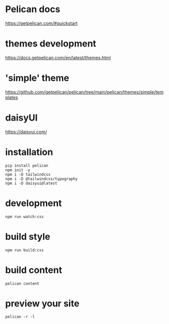 # Pelican docs
https://getpelican.com/#quickstart

# themes development
https://docs.getpelican.com/en/latest/themes.html

# 'simple' theme
https://github.com/getpelican/pelican/tree/main/pelican/themes/simple/templates

# daisyUI
https://daisyui.com/

# installation
```
pip install pelican
npm init -y
npm i -D tailwindcss
npm i -D @tailwindcss/typography
npm i -D daisyui@latest
```

# development
```
npm run watch:css
```

# build style
```
npm run build:css
```

# build content
```
pelican content
```

# preview your site
```
pelican -r -l
```